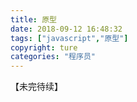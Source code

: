 ```yaml
---
title: 原型
date: 2018-09-12 16:48:32
tags: ["javascript","原型"]
copyright: ture
categories: "程序员"
---
```

【未完待续】